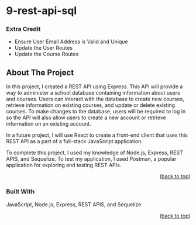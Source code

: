 # 9-rest-api-sql

<!-- FEATURES -->


### Extra Credit

- Ensure User Email Address is Valid and Unique
- Update the User Routes
- Update the Course Routes


<!-- ABOUT THE PROJECT -->

## About The Project


In this project, I created a REST API using Express. This API will provide a way to administer a school database containing information about users and courses. Users can interact with the database to create new courses, retrieve information on existing courses, and update or delete existing courses. To make changes to the database, users will be required to log in so the API will also allow users to create a new account or retrieve information on an existing account.

In a future project, I will use React to create a front-end client that uses this REST API as a part of a full-stack JavaScript application.

To complete this project, I used my knowledge of Node.js, Express, REST APIS, and Sequelize. To test my application, I used Postman, a popular application for exploring and testing REST APIs.


<p align="right">(<a href="#readme-top">back to top</a>)</p>

<!-- BUILT WITH -->

### Built With

JavaScript, Node.js, Express, REST APIS, and Sequelize.


<p align="right">(<a href="#readme-top">back to top</a>)</p>